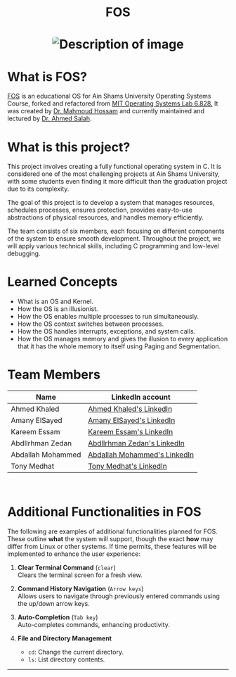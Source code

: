 <h1 align="center"> FOS </h1>

<h1 align="center">
<img src="https://i.imgur.com/4FJ1YzH.png" alt="Description of image" style="border-radius: 5px;">
</h1>

# What is FOS?
[FOS](https://ocw.mit.edu/courses/6-828-operating-system-engineering-fall-2012/) is an educational OS for Ain Shams University Operating Systems Course, forked and refactored from [MIT Operating Systems Lab 6.828.](https://ocw.mit.edu/courses/6-828-operating-system-engineering-fall-2012/) It was created by [Dr. Mahmoud Hossam](https://github.com/mahossam/) and currently maintained and lectured by [Dr. Ahmed Salah](mailto:ahmed_salah@cis.asu.edu.eg).

# What is this project?
This project involves creating a fully functional operating system in C. It is considered one of the most challenging projects at Ain Shams University, with some students even finding it more difficult than the graduation project due to its complexity.

The goal of this project is to develop a system that manages resources, schedules processes, ensures protection, provides easy-to-use abstractions of physical resources, and handles memory efficiently.

The team consists of six members, each focusing on different components of the system to ensure smooth development. Throughout the project, we will apply various technical skills, including C programming and low-level debugging.

# Learned Concepts
- What is an OS and Kernel.
- How the OS is an illusionist.
- How the OS enables multiple processes to run simultaneously.
- How the OS context switches between processes.
- How the OS handles interrupts, exceptions, and system calls.
- How the OS manages memory and gives the illusion to every application that it has the whole memory to itself using Paging and Segmentation.

# Team Members
| Name              | LinkedIn account                                                                          |
|-------------------|-------------------------------------------------------------------------------------------|
| Ahmed Khaled      | [Ahmed Khaled's LinkedIn](https://www.linkedin.com/in/akayiz/)                            |
| Amany ElSayed     | [Amany ElSayed's LinkedIn](https://www.linkedin.com/in/amany-elsayed-0a2291294/)          |
| Kareem Essam      | [Kareem Essam's LinkedIn](https://www.linkedin.com/in/kareemessam1/)                      |
| Abdllrhman Zedan  | [Abdllrhman Zedan's LinkedIn](https://www.linkedin.com/in/abdllrhmanzedan/)               |
| Abdallah Mohammed | [Abdallah Mohammed's LinkedIn](https://www.linkedin.com/in/abdallah-mohammed-252095290/)  |
| Tony Medhat       | [Tony Medhat's LinkedIn](https://www.linkedin.com/in/tonym04/)                            |
</br>

# Additional Functionalities in FOS

The following are examples of additional functionalities planned for FOS. These outline **what** the system will support, though the exact **how** may differ from Linux or other systems. If time permits, these features will be implemented to enhance the user experience:

1. **Clear Terminal Command** (`clear`)  
   Clears the terminal screen for a fresh view.

2. **Command History Navigation** (`Arrow keys`)  
   Allows users to navigate through previously entered commands using the up/down arrow keys.

3. **Auto-Completion** (`Tab key`)  
   Auto-completes commands, enhancing productivity.

5. **File and Directory Management**  
   - `cd`: Change the current directory.
   - `ls`: List directory contents.
---
